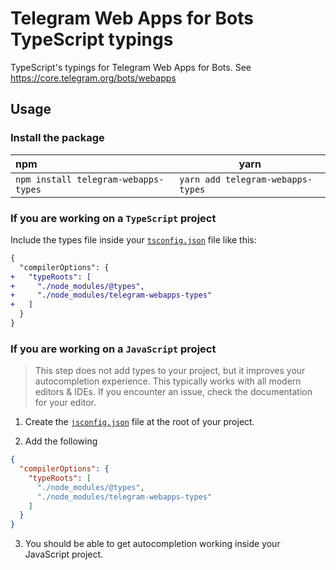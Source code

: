 # Telegram Web Apps for Bots TypeScript typings

TypeScript's typings for Telegram Web Apps for Bots.
See https://core.telegram.org/bots/webapps

## Usage

### Install the package

| npm                                  | yarn                              |
|:-------------------------------------|-----------------------------------|
| `npm install telegram-webapps-types` | `yarn add telegram-webapps-types` |

### If you are working on a `TypeScript` project

Include the types file inside your
[`tsconfig.json`](https://www.typescriptlang.org/docs/handbook/tsconfig-json.html)
file like this:

```diff
{
  "compilerOptions": {
+   "typeRoots": [
+     "./node_modules/@types",
+     "./node_modules/telegram-webapps-types"
+   ]
  }
}
```

### If you are working on a `JavaScript` project

> This step does not add types to your project, but it improves your autocompletion experience. This typically works
> with all modern editors & IDEs. If you encounter an issue, check the documentation for your editor.

1. Create the [`jsconfig.json`](https://code.visualstudio.com/docs/languages/jsconfig) file at the root of your project.

2. Add the following

```json
{
  "compilerOptions": {
    "typeRoots": [
      "./node_modules/@types",
      "./node_modules/telegram-webapps-types"
    ]
  }
}
```

3. You should be able to get autocompletion working inside your JavaScript project.
